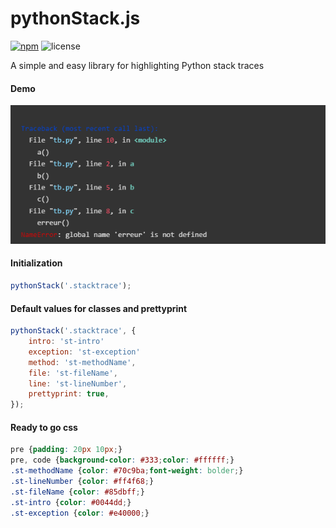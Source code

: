 # pythonStack.js
[![npm](https://img.shields.io/npm/v/pythonstack.js.svg)](https://www.npmjs.com/package/pythonstack.js)
![license](https://img.shields.io/hexpm/l/plug.svg?style=flat-square)

A simple and easy library for highlighting Python stack traces

#### Demo
<img src="example.png" alt="pythonStack.js - demo" width="700" />

#### Initialization
```javascript
pythonStack('.stacktrace');
```

#### Default values for classes and prettyprint
```javascript
pythonStack('.stacktrace', {
	intro: 'st-intro'
	exception: 'st-exception'
	method: 'st-methodName',
	file: 'st-fileName',
	line: 'st-lineNumber',
	prettyprint: true,
});
```

#### Ready to go css
```css
pre {padding: 20px 10px;}
pre, code {background-color: #333;color: #ffffff;}
.st-methodName {color: #70c9ba;font-weight: bolder;}
.st-lineNumber {color: #ff4f68;}
.st-fileName {color: #85dbff;}
.st-intro {color: #0044dd;}
.st-exception {color: #e40000;}
```
